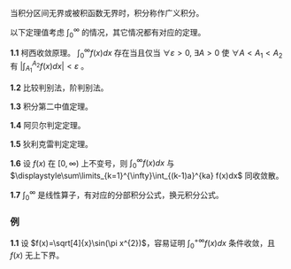 
当积分区间无界或被积函数无界时，积分称作广义积分。

以下定理值考虑 $\displaystyle \int_{0}^{\infty}$ 的情况，其它情况都有对应的定理。

**1.1** 柯西收敛原理。
$\displaystyle\int_{0}^{\infty} f(x)dx$ 存在当且仅当 $\forall \varepsilon>0,\ \exists A>0$ 使 $\forall A<A_{1}<A_{2}$ 有 $\displaystyle \left| \int_{A_{1}}^{A_{2}} f(x)dx\right| < \varepsilon$ 。

**1.2** 比较判别法，阶判别法。

**1.3** 积分第二中值定理。

**1.4** 阿贝尔判定定理。

**1.5** 狄利克雷判定定理。

**1.6** 设 $f(x)$ 在 $[0,\infty)$ 上不变号，则 $\displaystyle \int_{0}^{\infty} f(x)dx$ 与 $\displaystyle\sum\limits_{k=1}^{\infty}\int_{(k-1)a}^{ka} f(x)dx$ 同收敛散。

**1.7** $\displaystyle \int_{0}^{\infty}$ 是线性算子，有对应的分部积分公式，换元积分公式。

### 例

**1.1** 设 $f(x)=\sqrt[4]{x}\sin(\pi x^{2})$，容易证明 $\displaystyle \int_{0}^{+\infty}f(x)dx$ 条件收敛，且 $f(x)$ 无上下界。